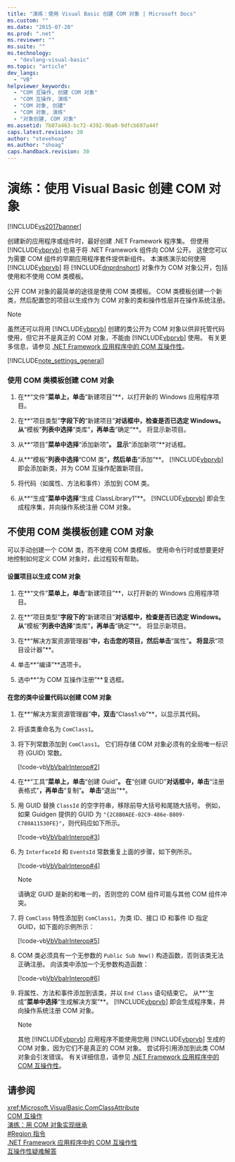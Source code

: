 ```yaml
---
title: "演练：使用 Visual Basic 创建 COM 对象 | Microsoft Docs"
ms.custom: ""
ms.date: "2015-07-20"
ms.prod: ".net"
ms.reviewer: ""
ms.suite: ""
ms.technology: 
  - "devlang-visual-basic"
ms.topic: "article"
dev_langs: 
  - "VB"
helpviewer_keywords: 
  - "COM 互操作, 创建 COM 对象"
  - "COM 互操作, 演练"
  - "COM 对象, 创建"
  - "COM 对象, 演练"
  - "对象创建, COM 对象"
ms.assetid: 7b07a463-bc72-4392-9ba0-9dfcb697a44f
caps.latest.revision: 30
author: "stevehoag"
ms.author: "shoag"
caps.handback.revision: 30
---
```

# 演练：使用 Visual Basic 创建 COM 对象
[!INCLUDE[vs2017banner](../../../visual-basic/includes/vs2017banner.md)]

创建新的应用程序或组件时，最好创建 .NET Framework 程序集。  但使用 [!INCLUDE[vbprvb](../../../csharp/programming-guide/concepts/linq/includes/vbprvb-md.md)] 也易于将 .NET Framework 组件向 COM 公开。  这使您可以为需要 COM 组件的早期应用程序套件提供新组件。  本演练演示如何使用 [!INCLUDE[vbprvb](../../../csharp/programming-guide/concepts/linq/includes/vbprvb-md.md)] 将 [!INCLUDE[dnprdnshort](../../../csharp/getting-started/includes/dnprdnshort-md.md)] 对象作为 COM 对象公开，包括使用和不使用 COM 类模板。  
  
 公开 COM 对象的最简单的途径是使用 COM 类模板。  COM 类模板创建一个新类，然后配置您的项目以生成作为 COM 对象的类和操作性层并在操作系统注册。  
  
> [!NOTE]
>  虽然还可以将用 [!INCLUDE[vbprvb](../../../csharp/programming-guide/concepts/linq/includes/vbprvb-md.md)] 创建的类公开为 COM 对象以供非托管代码使用，但它并不是真正的 COM 对象，不能由 [!INCLUDE[vbprvb](../../../csharp/programming-guide/concepts/linq/includes/vbprvb-md.md)] 使用。  有关更多信息，请参见 [.NET Framework 应用程序中的 COM 互操作性](../../../visual-basic/programming-guide/com-interop/com-interoperability-in-net-framework-applications.md)。  
  
 [!INCLUDE[note_settings_general](../../../csharp/language-reference/compiler-messages/includes/note-settings-general-md.md)]  
  
### 使用 COM 类模板创建 COM 对象  
  
1.  在**“文件”**菜单上，单击**“新建项目”**，以打开新的 Windows 应用程序项目。  
  
2.  在**“项目类型”**字段下的**“新建项目”**对话框中，检查是否已选定 Windows。  从**“模板”**列表中选择**“类库”**，再单击**“确定”**。  将显示新项目。  
  
3.  从**“项目”**菜单中选择**“添加新项”**。  显示**“添加新项”**对话框。  
  
4.  从**“模板”**列表中选择**“COM 类”**，然后单击**“添加”**。  [!INCLUDE[vbprvb](../../../csharp/programming-guide/concepts/linq/includes/vbprvb-md.md)] 即会添加新类，并为 COM 互操作配置新项目。  
  
5.  将代码（如属性、方法和事件）添加到 COM 类。  
  
6.  从**“生成”**菜单中选择**“生成 ClassLibrary1”**。  [!INCLUDE[vbprvb](../../../csharp/programming-guide/concepts/linq/includes/vbprvb-md.md)] 即会生成程序集，并向操作系统注册 COM 对象。  
  
## 不使用 COM 类模板创建 COM 对象  
 可以手动创建一个 COM 类，而不使用 COM 类模板。  使用命令行时或想要更好地控制如何定义 COM 对象时，此过程较有帮助。  
  
#### 设置项目以生成 COM 对象  
  
1.  在**“文件”**菜单上，单击**“新建项目”**，以打开新的 Windows 应用程序项目。  
  
2.  在**“项目类型”**字段下的**“新建项目”**对话框中，检查是否已选定 Windows。  从**“模板”**列表中选择**“类库”**，再单击**“确定”**。  将显示新项目。  
  
3.  在**“解决方案资源管理器”**中，右击您的项目，然后单击**“属性”**。  将显示**“项目设计器”**。  
  
4.  单击**“编译”**选项卡。  
  
5.  选中**“为 COM 互操作注册”**复选框。  
  
#### 在您的类中设置代码以创建 COM 对象  
  
1.  在**“解决方案资源管理器”**中，双击**“Class1.vb”**，以显示其代码。  
  
2.  将该类重命名为 `ComClass1`。  
  
3.  将下列常数添加到 `ComClass1`。  它们将存储 COM 对象必须有的全局唯一标识符 \(GUID\) 常数。  
  
     [!code-vb[VbVbalrInterop#2](../../../visual-basic/programming-guide/com-interop/codesnippet/visualbasic/vbvbalrinterop/Class1.vb#2)]  
  
4.  在**“工具”**菜单上，单击**“创建 Guid”**。  在**“创建 GUID”**对话框中，单击**“注册表格式”**，再单击**“复制”**。  单击**“退出”**。  
  
5.  用 GUID 替换 `ClassId` 的空字符串，移除前导大括号和尾随大括号。  例如，如果 Guidgen 提供的 GUID 为 `"{2C8B0AEE-02C9-486e-B809-C780A11530FE}"`，则代码应如下所示。  
  
     [!code-vb[VbVbalrInterop#3](../../../visual-basic/programming-guide/com-interop/codesnippet/visualbasic/vbvbalrinterop/Class1.vb#3)]  
  
6.  为 `InterfaceId` 和 `EventsId` 常数重复上面的步骤，如下例所示。  
  
     [!code-vb[VbVbalrInterop#4](../../../visual-basic/programming-guide/com-interop/codesnippet/visualbasic/vbvbalrinterop/Class1.vb#4)]  
  
    > [!NOTE]
    >  请确定 GUID 是新的和唯一的，否则您的 COM 组件可能与其他 COM 组件冲突。  
  
7.  将 `ComClass` 特性添加到 `ComClass1`，为类 ID、接口 ID 和事件 ID 指定 GUID，如下面的示例所示：  
  
     [!code-vb[VbVbalrInterop#5](../../../visual-basic/programming-guide/com-interop/codesnippet/visualbasic/vbvbalrinterop/Class1.vb#5)]  
  
8.  COM 类必须具有一个无参数的 `Public Sub New()` 构造函数，否则该类无法正确注册。  向该类中添加一个无参数构造函数：  
  
     [!code-vb[VbVbalrInterop#6](../../../visual-basic/programming-guide/com-interop/codesnippet/visualbasic/vbvbalrinterop/Class1.vb#6)]  
  
9. 将属性、方法和事件添加到该类，并以 `End Class` 语句结束它。  从**“生成”**菜单中选择**“生成解决方案”**。  [!INCLUDE[vbprvb](../../../csharp/programming-guide/concepts/linq/includes/vbprvb-md.md)] 即会生成程序集，并向操作系统注册 COM 对象。  
  
    > [!NOTE]
    >  其他 [!INCLUDE[vbprvb](../../../csharp/programming-guide/concepts/linq/includes/vbprvb-md.md)] 应用程序不能使用您用 [!INCLUDE[vbprvb](../../../csharp/programming-guide/concepts/linq/includes/vbprvb-md.md)] 生成的 COM 对象，因为它们不是真正的 COM 对象。  尝试将引用添加到此类 COM 对象会引发错误。  有关详细信息，请参见 [.NET Framework 应用程序中的 COM 互操作性](../../../visual-basic/programming-guide/com-interop/com-interoperability-in-net-framework-applications.md)。  
  
## 请参阅  
 <xref:Microsoft.VisualBasic.ComClassAttribute>   
 [COM 互操作](../../../visual-basic/programming-guide/com-interop/index.md)   
 [演练：用 COM 对象实现继承](../../../visual-basic/programming-guide/com-interop/walkthrough-implementing-inheritance-with-com-objects.md)   
 [\#Region 指令](../../../visual-basic/language-reference/directives/region-directive.md)   
 [.NET Framework 应用程序中的 COM 互操作性](../../../visual-basic/programming-guide/com-interop/com-interoperability-in-net-framework-applications.md)   
 [互操作性疑难解答](../../../visual-basic/programming-guide/com-interop/troubleshooting-interoperability.md)